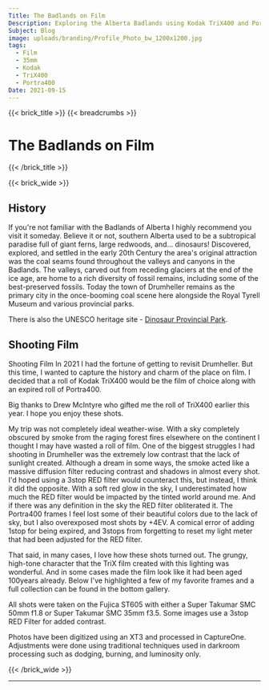 ```yaml
---
Title: The Badlands on Film
Description: Exploring the Alberta Badlands using Kodak TriX400 and Portra400 35mm Film
Subject: Blog
image: uploads/branding/Profile_Photo_bw_1200x1200.jpg
tags:
  - Film
  - 35mm
  - Kodak
  - TriX400
  - Portra400
Date: 2021-09-15
---
```



{{< brick_title >}}
{{< breadcrumbs >}}
# The Badlands on Film
{{< /brick_title >}}


{{< brick_wide >}}
## History

If you're not familiar with the Badlands of Alberta I highly recommend you visit it someday. Believe it or not, southern Alberta used to be a subtropical paradise full of giant ferns, large redwoods, and... dinosaurs! Discovered, explored, and settled in the early 20th Century the area's original attraction was the coal seams found throughout the valleys and canyons in the Badlands. The valleys, carved out from receding glaciers at the end of the ice age, are home to a rich diversity of fossil remains, including some of the best-preserved fossils. Today the town of Drumheller remains as the primary city in the once-booming coal scene here alongside the Royal Tyrell Museum and various provincial parks.

There is also the UNESCO heritage site - [Dinosaur Provincial Park](https://whc.unesco.org/en/list/71/).

## Shooting Film

Shooting Film In 2021 I had the fortune of getting to revisit Drumheller. But this time, I wanted to capture the history and charm of the place on film. I decided that a roll of Kodak TriX400 would be the film of choice along with an expired roll of Portra400.

Big thanks to Drew McIntyre who gifted me the roll of TriX400 earlier this year. I hope you enjoy these shots.

My trip was not completely ideal weather-wise. With a sky completely obscured by smoke from the raging forest fires elsewhere on the continent I thought I may have wasted a roll of film. One of the biggest struggles I had shooting in Drumheller was the extremely low contrast that the lack of sunlight created. Although a dream in some ways, the smoke acted like a massive diffusion filter reducing contrast and shadows in almost every shot. I'd hoped using a 3stop RED filter would counteract this, but instead, I think it did the opposite. With a soft red glow in the sky, I underestimated how much the RED filter would be impacted by the tinted world around me. And if there was any definition in the sky the RED filter obliterated it. The Portra400 frames I feel lost some of their beautiful colors due to the lack of sky, but I also overexposed most shots by +4EV. A comical error of adding 1stop for being expired, and 3stops from forgetting to reset my light meter that had been adjusted for the RED filter.

That said, in many cases, I love how these shots turned out. The grungy, high-tone character that the TriX film created with this lighting was wonderful. And in some cases made the film look like it had been aged 100years already. Below I've highlighted a few of my favorite frames and a full collection can be found in the bottom gallery.

All shots were taken on the Fujica ST605 with either a Super Takumar SMC 50mm f1.8 or Super Takumar SMC 35mm f3.5. Some images use a 3stop RED Filter for added contrast.

Photos have been digitized using an XT3 and processed in CaptureOne. Adjustments were done using traditional techniques used in darkroom processing such as dodging, burning, and luminosity only.

{{< /brick_wide >}}

---
